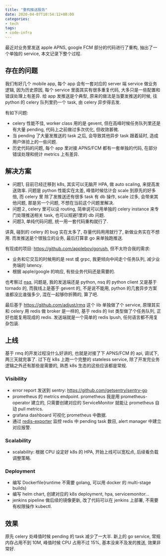 ```yaml
---
title: "重构推送服务"
date: 2020-04-07T10:54:12+08:00
categories:
- tech
tags:
- code-infra
---
```


最近对业务里发送 apple APNS, google FCM 部分的代码进行了重构, 抽出了一个单独的 service, 本文记录下整个过程.

## 存在的问题

我们有好几个 mobile app, 每个 app 会有一套对应的 server 端 service 做业务逻辑, 因为历史原因, 每个 service 里面其实有很多重复代码, 大多只是一些配置和错误处理上有差异.
给 app 发推送是个典型, 原来的做法是当要发推送的时候, 往 python 的 celery 队列里扔一个 task, 由 celery 异步得去发.

有如下问题:

- celery 性能不佳, worker class 用的是 gevent, 但在高峰时候任务队列里还是有大量 pending, 代码上之前做过多次优化, 但收效甚微.
- 当 pending 了大量发推送的 task 之后, 会导致其他异步 task 跟着延时, 造成用户体验上的一些问题.
- 历史代码的问题, 每个 app 里对接 APNS/FCM 都有一套单独的代码, 在部分错误处理和统计 metrics 上有差异.

## 解决方案

- 问题1, 目前已经迁移到 k8s, 其实可以无脑开 HPA, 做 auto scaling, 来提高发送效率. 问题是 python 性能实在太差, 峰值时候估计会 scale 到原先的好多倍, 而 celery 里
除了发推送还有很多 task 有 db 操作, scale 过多, 会带来其他问题, 那是另一个问题, 不想在当前这个问题里解决.
- 问题２, celery 里可以设 routing, 简单说可以用单独的 celery instance 来专门处理推送相关 task, 也可以规避1里的 db 问题.
- 问题3, 单纯代码问题, 统一用一套代码重构就行了.

讲真, 碰到的 celery 的 bug 实在太多了, 存量代码用用就行了, 新做业务实在不想用. 而发推送是个很独立的业务, 最后打算拿 go 来单独跑推送.

有现成的项目: https://github.com/appleboy/gorush, 但不太符合我的需求:

- 业务和它交互的时候用的是 rest 或 grpc, 我更倾向中间走个任务队列, 减少业务端的 latency.
- 根据 apple/google 的响应, 有些业务代码还是需要的.

也考察过 [nsq](nsq.io), 问题是, 我的发送端还是 python, nsq 的 python client 又是基于 tornado 的, 而我线上是基于 gevent 的, 不是说不能用, python 的几套异步方案谁都没比谁强多少, 混在一起够你折腾的, 算了吧.

最后基于 https://github.com/adjust/rmq 这个 lib 单独做了个 service, 原理其实和 celery 用 redis 做 broker 是一样的, 基于 redis 的 list 类型做了个任务队列, 正好也能复用现成的 redis. 发送端就是一个简单的 redis lpush, 任何语言都不用复杂包装.

## 上线

基于 rmq 的开发过程没什么好讲的, 也就是对接了下 APNS/FCM 的 api, 调试下, 两三天就完事了. 过下在 k8s 上跑一个完整的 stateless service, 除了开发完业务逻辑之外还有那些是需要的, 熟悉 k8s 生态的这些应该都是常规.

### Visibility

- error report 发送到 sentry: https://github.com/getsentry/sentry-go
- prometheus 的 metrics endpoint. prometheus 我是用 prometheus-operator 建立的, 只需要创建对应的 ServiceMonitor 就能让 prometheus 自动 pull metrics.
- grafana dashboard 可视化 prometheus 中数据.
- 通过 [redis-exporter](https://github.com/oliver006/redis_exporter) 监控 redis 中 pending task 数目, alert manager 中建立对应报警.

### Scalability

- scalability: 根据 CPU 设定好 k8s 的 HPA, 开始上线可以宽松点, 后续看负载调整策略.

### Deployment

- 编写 Dockerfile(runtime 不需要 golang, 可以用 docker 的 multi-stage builds)
- 编写 helm chart, 创建对应的 k8s deployment, hpa, servicemonitor... 
- jenkins pipeline 做后续的镜像更新, 改了代码可以在 jenkins 上部署, 不需要有权限操作 kubectl.

## 效果

原先 celery 处峰值时候 pending 的 task 减少了一大半. 新上的 go service, 常规内存占用不到 10M, 峰值时候 CPU 占用不过 15%, 基本没来不及发的推送, 效果非常好.
